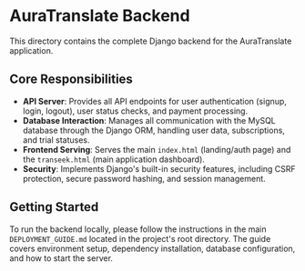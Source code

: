 # AuraTranslate Backend

This directory contains the complete Django backend for the AuraTranslate application.

## Core Responsibilities

-   **API Server**: Provides all API endpoints for user authentication (signup, login, logout), user status checks, and payment processing.
-   **Database Interaction**: Manages all communication with the MySQL database through the Django ORM, handling user data, subscriptions, and trial statuses.
-   **Frontend Serving**: Serves the main `index.html` (landing/auth page) and the `transeek.html` (main application dashboard).
-   **Security**: Implements Django's built-in security features, including CSRF protection, secure password hashing, and session management.

## Getting Started

To run the backend locally, please follow the instructions in the main `DEPLOYMENT_GUIDE.md` located in the project's root directory. The guide covers environment setup, dependency installation, database configuration, and how to start the server.

